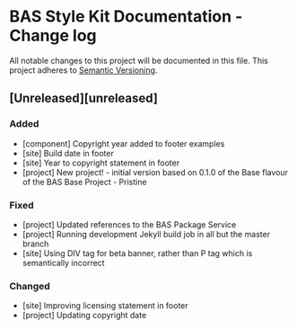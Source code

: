 # BAS Style Kit Documentation - Change log

All notable changes to this project will be documented in this file.
This project adheres to [Semantic Versioning](http://semver.org/spec/v2.0.0.html).

## [Unreleased][unreleased]

### Added

* [component] Copyright year added to footer examples
* [site] Build date in footer
* [site] Year to copyright statement in footer
* [project] New project! - initial version based on 0.1.0 of the Base flavour of the BAS Base Project - Pristine

### Fixed

* [project] Updated references to the BAS Package Service
* [project] Running development Jekyll build job in all but the master branch
* [site] Using DIV tag for beta banner, rather than P tag which is semantically incorrect

### Changed

* [site] Improving licensing statement in footer
* [project] Updating copyright date
